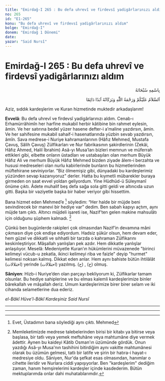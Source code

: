```yaml
---
title: "Emirdağ-I 265 : Bu defa uhrevî ve firdevsî yadigârlarınızı aldım"
no: 265
id: "E1-265"
konu: "Bu defa uhrevî ve firdevsî yadigârlarınızı aldım"
bolge: "Emirdağ-I"
donem: "Emirdağ 1 Dönemi"
date: 
yazar: "Said Nursî"
---
```


# Emirdağ-I 265 : Bu defa uhrevî ve firdevsî yadigârlarınızı aldım

<p class="arabic" dir="rtl" title="Meal: “Her türlü noksan sıfatlardan yüce olan Allah’ın adıyla.”">بِاسْمِهِ سُبْحَانَهُ</p>

<p class="arabic" dir="rtl" title="Meal: “Allah’ın selâmı, rahmeti ve bereketleri, ebedî ve dâimî olarak üzerinize olsun.”">اَلسَّلاَمُ عَلَيْكُمْ وَرَحْمَةُ اللّٰهِ وَبَرَكَاتُهُ اَبَدًا دَائِمًا</p>

Aziz, sıddık kardeşlerim ve Kuran hizmetinde muktedir arkadaşlarım!

**Evvelâ**: Bu defa uhrevî ve firdevsî yadigârlarınızı aldım. Cenab-ı Erhamürrâhimîn her harfine mukabil herbir kâtibine bin rahmet eylesin, âmin. Ve her satırına bedel yüzer hasene defter-i a’maline yazdırsın, âmin. Ve her sahifesine mukabil sahaif-i hasenatlarında yüzbin sevab yazdırsın, âmîn. Sava medrese-i Nuriye kahramanlarının (Hâfız Mehmed, Mustafa Çavuş, Sâlih Çavuş) Zülfikarları ve Nur fabrikasının şakirdlerinin (Zekâi, Hâfız Ahmed, Halil İbrahim) Asâ-yı Musa’ları bizleri memnun ve müferrah ettikleri gibi, elbette onların üstadları ve ustabaşıları olan merhum Büyük Hâfız Ali ve merhum Büyük Hâfız Mehmed bizden ziyade âlem-i berzahta ve hususi medreseleri olan nurlu kabirlerinde bunların bu hizmetlerinden müftehirane seviniyorlar. "Biz ölmemişiz gibi, dünyadaki bu kardeşlerimiz yüzünden sevap kazanıyoruz" derler. Hatta bu kıymetli mübarekler buraya girmeden on saat evvel yoldan geliyordum. Yine Hüdhüd-ü Süleymanî önüme çıktı. Âdete muhalif beş defa sağa sola gitti geldi ve altıncıda uzun gitti. Başka bir vaziyetle başka bir haber veriyor gibi hissettim.

Bana hizmet eden Mehmed’e [^1] söyledim: “Her halde bir müjde beni sevindirecek bir manevi bir hediye var” dedim. Ben sabah kapıyı açtım, aynı müjde tam çıktı. Altıncı müjdeli işareti ise, Nazif’ten gelen makine mahsulâtı için olduğunu şüphem kalmadı. [^2]

Çünkü ben bugünlerde rakipleri çok olmasından Nazif’in devamına mâni çıkmasın diye çok endişe ediyordum. Hadsiz şükür olsun, hem devam eder, hem güzel ve dikkatli ve sıhhatli bir tarzda o kahraman Zülfikarını keskinleştiriyor. Mâşallah yanlışları pek azdır. Hem dikkatle yanlışlar anlaşılıyor. Meselâ: Medeniyetle Kuran’ın hükümlerini müvazenede "birinci kelimeyi vücub-u zekatla, ikinci kelimeyi riba ve faizle" deyip "hurmet" kelimesi noksan kalmış. Dikkat eden anlar. Hem aynı bahiste bütün ihtilâlât (<span class="arabic" dir="rtl" title="">اختلالات</span>) yerinde (<span class="arabic" dir="rtl" title="">احتلالات</span>) yazılmış. (<span class="arabic" dir="rtl" title="">ح</span>) , (<span class="arabic" dir="rtl" title="">خ</span>) olmuş.

**Sâniyen**: Hizb-i Nuriye’den olan parçayı bekliyorum ki, Zülfikarlar tamam olsunlar. Bu hediye sahiplerine ve bu elmas kalemli kardeşlerimize binler bârekallah ve mâşallah deriz. Umum kardeşlerimize birer birer selam ve iki cihanda selametlerine dua ederiz.

*el-Bâkî Hüve’l-Bâkî*
*Kardeşiniz*
*Said Nursî*

***

***
[^1]: Evet, Üstadımın bana söylediği aynı çıktı. Mehmed
[^2]: Memleketimizde medrese talebelerinden birisi bir kitabı ya bitirse veya başlasa, bir tatlı veya yemek meftuhâne veya mahtumâne diye vermek âdettir. Aynen bu kaideyi Kâtib Osman'ın üzümünde gördük. Onun yazdığı Asâ-yı Musa'nın tashihini bitirdiğim aynı vakitte mahtumânesi olarak bu üzümün gelmesi, tatlı bir latife ve şirin bir hatıra-i hayat-ı medresiye oldu. Sâniyen, Nur'da şefkat esas olmasından, hanımlar o cihette ileridir ve Nurlara ciddi yapışıyorlar. Ben "kardeşlerim" dediğim zaman, hanım hemşirelerimi kardeşler içinde kasdederim. Bütün mektuplarımda onlar dahi muhatablarımdır.

